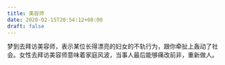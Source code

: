```yaml
---
title: 美容师
date: 2020-02-15T20:54:12+08:00
draft: false
---
```


梦到去拜访美容师，表示某位长得漂亮的妇女的不轨行为，跟你牵扯上轰动了社会。女性去拜访美容师意味着家庭风波，当事人最后能够痛改前非，重新做人。